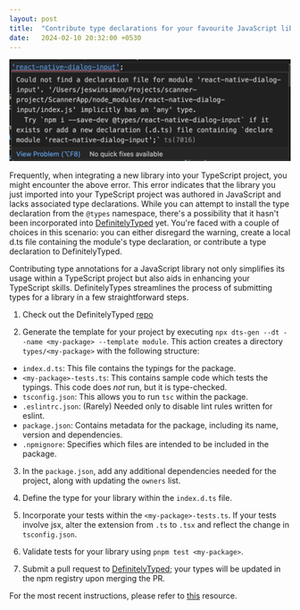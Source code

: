 ```yaml
---
layout: post
title:  "Contribute type declarations for your favourite JavaScript library"
date:   2024-02-10 20:32:00 +0530
---
```


![Missing type declarations](/images/types/missing-type.png)

Frequently, when integrating a new library into your TypeScript project, you might encounter the above error. This error indicates that the library you just imported into your TypeScript project was authored in JavaScript and lacks associated type declarations. While you can attempt to install the type declaration from the `@types` namespace, there's a possibility that it hasn't been incorporated into [DefinitelyTyped](https://github.com/DefinitelyTyped/DefinitelyTyped) yet. You're faced with a couple of choices in this scenario: you can either disregard the warning, create a local d.ts file containing the module's type declaration, or contribute a type declaration to DefinitelyTyped.

Contributing type annotations for a JavaScript library not only simplifies its usage within a TypeScript project but also aids in enhancing your TypeScript skills. DefinitelyTypes streamlines the process of submitting types for a library in a few straightforward steps.

1. Check out the DefinitelyTyped [repo](https://github.com/DefinitelyTyped/DefinitelyTyped)

2. Generate the template for your project by executing `npx dts-gen --dt --name <my-package> --template module`. This action creates a directory `types/<my-package>` with the following structure:
  * `index.d.ts`: This file contains the typings for the package.
  * `<my-package>-tests.ts`: This contains sample code which tests the typings. This code does *not* run, but it is type-checked.
  * `tsconfig.json`: This allows you to run `tsc` within the package.
  * `.eslintrc.json`: (Rarely) Needed only to disable lint rules written for eslint.
  * `package.json`: Contains metadata for the package, including its name, version and dependencies.
  * `.npmignore`: Specifies which files are intended to be included in the package.

3. In the `package.json`, add any additional dependencies needed for the project, along with updating the `owners` list.

4. Define the type for your library within the `index.d.ts` file.

5. Incorporate your tests within the `<my-package>-tests.ts`. If your tests involve jsx, alter the extension from `.ts` to `.tsx` and reflect the change in `tsconfig.json`.

6. Validate tests for your library using `pnpm test <my-package>`.

7. Submit a pull request to [DefinitelyTyped](https://github.com/DefinitelyTyped/DefinitelyTyped/pulls); your types will be updated in the npm registry upon merging the PR.

For the most recent instructions, please refer to [this](https://github.com/DefinitelyTyped/DefinitelyTyped/blob/master/README.md) resource.
